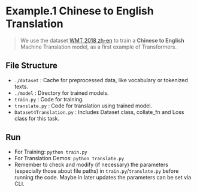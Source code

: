 # Example.1 Chinese to English Translation
> We use the dataset [WMT 2018 zh-en](https://huggingface.co/datasets/wmt/wmt18/viewer/zh-en) to train a **Chinese to English** Machine Translation model, as a first example of Transformers.

## File Structure
- `./dataset` : Cache for preprocessed data, like vocabulary or tokenized texts.
- `./model` : Directory for trained models.
- `train.py` : Code for training.
- `translate.py` : Code for translation using trained model.
- `Dataset4Translation.py` : Includes Dataset class, collate_fn and Loss class for this task.

## Run
- For Training: `python train.py`
- For Translation Demos: `python translate.py`
- Remember to check and modify (if necessary) the parameters (especially those about file paths) in `train.py`/`translate.py` before running the code. Maybe in later updates the parameters can be set via CLI.